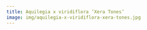 ```yaml
---
title: Aquilegia x viridiflora ‘Xera Tones’
image: img/aquilegia-x-viridiflora-xera-tones.jpg
---
```

